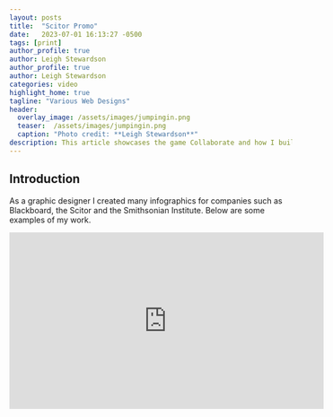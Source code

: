 ```yaml
---
layout: posts
title:  "Scitor Promo"
date:   2023-07-01 16:13:27 -0500
tags: [print]
author_profile: true
author: Leigh Stewardson
author_profile: true
author: Leigh Stewardson
categories: video
highlight_home: true
tagline: "Various Web Designs"
header:
  overlay_image: /assets/images/jumpingin.png
  teaser:  /assets/images/jumpingin.png
  caption: "Photo credit: **Leigh Stewardson**"
description: This article showcases the game Collaborate and how I build it.
---
```


## Introduction
As a graphic designer I created many infographics for companies such as Blackboard, the Scitor and the Smithsonian Institute. Below are some examples of my work.

<iframe width="560" height="315" src="https://www.youtube.com/embed/8-6ddXqW9W4?si=a4JN1Dp34OP5aPkK" title="YouTube video player" frameborder="0" allow="accelerometer; autoplay; clipboard-write; encrypted-media; gyroscope; picture-in-picture; web-share" allowfullscreen></iframe>
